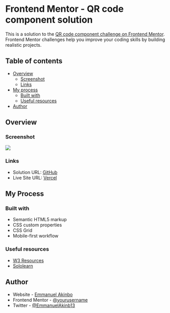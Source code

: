 # Frontend Mentor - QR code component solution

This is a solution to the [QR code component challenge on Frontend Mentor](https://www.frontendmentor.io/challenges/qr-code-component-iux_sIO_H). Frontend Mentor challenges help you improve your coding skills by building realistic projects. 

## Table of contents

- [Overview](#overview)
  - [Screenshot](#screenshot)
  - [Links](#links)
- [My process](#my-process)
  - [Built with](#built-with)
  - [Useful resources](#useful-resources)
- [Author](#author)


## Overview

### Screenshot

![](./screenshot.jpg)

### Links

- Solution URL: [GitHub](https://github.com/akinbo-emmanuel/qr)
- Live Site URL: [Vercel](https://qr.vercel.app)


## My Process

### Built with

- Semantic HTML5 markup
- CSS custom properties
- CSS Grid
- Mobile-first workflow

### Useful resources

- [W3 Resources](https://w3resources.com)
- [Sololearn](https://sololearn.com)


## Author

- Website - [Emmanuel Akinbo](https://emmanuelakinbo1.netlify.app)
- Frontend Mentor - [@yourusername](https://www.frontendmentor.io/profile/yourusername)
- Twitter - [@EmmanuelAkinb13](https://www.twitter.com/EmmanuelAkinb13)
